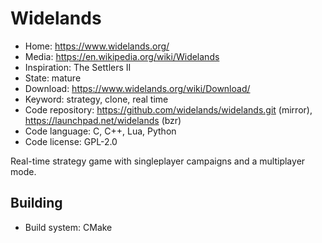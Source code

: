 # Widelands

- Home: https://www.widelands.org/
- Media: https://en.wikipedia.org/wiki/Widelands
- Inspiration: The Settlers II
- State: mature
- Download: https://www.widelands.org/wiki/Download/
- Keyword: strategy, clone, real time
- Code repository: https://github.com/widelands/widelands.git (mirror), https://launchpad.net/widelands (bzr)
- Code language: C, C++, Lua, Python
- Code license: GPL-2.0

Real-time strategy game with singleplayer campaigns and a multiplayer mode.

## Building

- Build system: CMake
